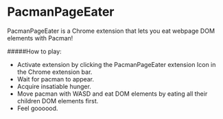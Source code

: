 # PacmanPageEater

PacmanPageEater is a Chrome extension that lets you eat webpage DOM elements with Pacman!

#####How to play: 
* Activate extension by clicking the PacmanPageEater extension Icon in the Chrome extension bar.
* Wait for pacman to appear.
* Acquire insatiable hunger.
* Move pacman with WASD and eat DOM elements by eating all their children DOM elements first.
* Feel goooood.
